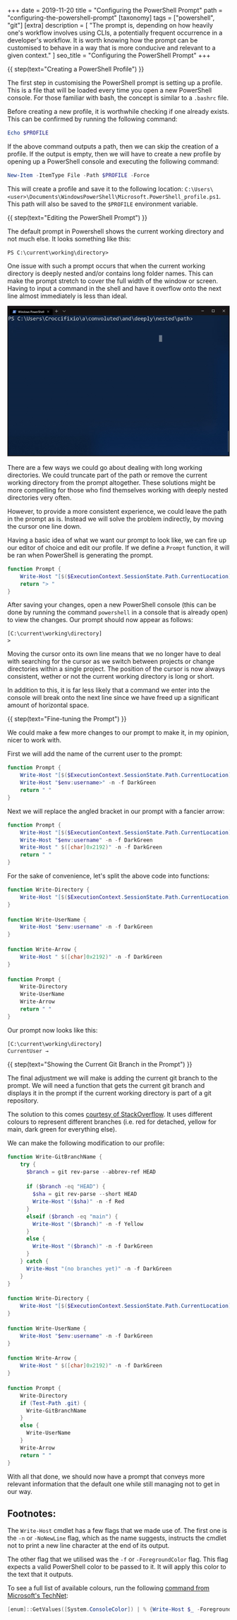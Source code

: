 +++
date = 2019-11-20
title = "Configuring the PowerShell Prompt"
path = "configuring-the-powershell-prompt"
[taxonomy]
tags = ["powershell", "git"]
[extra]
description = [
  "The prompt is, depending on how heavily one's workflow involves using CLIs, a potentially frequent occurrence in a developer's workflow. It is worth knowing how the prompt can be customised to behave in a way that is more conducive and relevant to a given context."
]
seo_title = "Configuring the PowerShell Prompt"
+++

{{ step(text="Creating a PowerShell Profile") }}

The first step in customising the PowerShell prompt is setting up a profile. This is a file that will be loaded every time you open a new PowerShell console. For those familiar with bash, the concept is similar to a `.bashrc` file.

Before creating a new profile, it is worthwhile checking if one already exists. This can be confirmed by running the following command:

```powershell
Echo $PROFILE
```

If the above command outputs a path, then we can skip the creation of a profile. If the output is empty, then we will have to create a new profile by opening up a PowerShell console and executing the following command:

```powershell
New-Item -ItemType File -Path $PROFILE -Force
```

This will create a profile and save it to the following location: <span class="break-word">`C:\Users\<user>\Documents\WindowsPowerShell\Microsoft.PowerShell_profile.ps1`</span>. This path will also be saved to the `$PROFILE` environment variable.

{{ step(text="Editing the PowerShell Prompt") }}

The default prompt in Powershell shows the current working directory and not much else. It looks something like this:

```
PS C:\current\working\directory>
```

One issue with such a prompt occurs that when the current working directory is deeply nested and/or contains long folder names. This can make the prompt stretch to cover the full width of the window or screen. Having to input a command in the shell and have it overflow onto the next line almost immediately is less than ideal.

![PowerShell instance](./ps-prompt.gif)

There are a few ways we could go about dealing with long working directories. We could truncate part of the path or remove the current working directory from the prompt altogether. These solutions might be more compelling for those who find themselves working with deeply nested directories very often.

However, to provide a more consistent experience, we could leave the path in the prompt as is. Instead we will solve the problem indirectly, by moving the cursor one line down.

Having a basic idea of what we want our prompt to look like, we can fire up our editor of choice and edit our profile. If we define a `Prompt` function, it will be ran when PowerShell is generating the prompt.

```powershell
function Prompt {
    Write-Host "[$($ExecutionContext.SessionState.Path.CurrentLocation)]" -f DarkCyan
    return "> "
}
```

After saving your changes, open a new PowerShell console (this can be done by running the command `powershell` in a console that is already open) to view the changes. Our prompt should now appear as follows:

```
[C:\current\working\directory]
>
```

Moving the cursor onto its own line means that we no longer have to deal with searching for the cursor as we switch between projects or change directories within a single project. The position of the cursor is now always consistent, wether or not the current working directory is long or short.

In addition to this, it is far less likely that a command we enter into the console will break onto the next line since we have freed up a significant amount of horizontal space.

{{ step(text="Fine-tuning the Prompt") }}

We could make a few more changes to our prompt to make it, in my opinion, nicer to work with.

First we will add the name of the current user to the prompt:

```powershell
function Prompt {
    Write-Host "[$($ExecutionContext.SessionState.Path.CurrentLocation)]" -f DarkCyan
    Write-Host "$env:username>" -n -f DarkGreen
    return " "
}
```

Next we will replace the angled bracket in our prompt with a fancier arrow:

```powershell
function Prompt {
    Write-Host "[$($ExecutionContext.SessionState.Path.CurrentLocation)]" -f DarkCyan
    Write-Host "$env:username" -n -f DarkGreen
    Write-Host " $([char]0x2192)" -n -f DarkGreen
    return " "
}
```

For the sake of convenience, let's split the above code into functions:

```powershell
function Write-Directory {
    Write-Host "[$($ExecutionContext.SessionState.Path.CurrentLocation)]" -f DarkCyan
}

function Write-UserName {
    Write-Host "$env:username" -n -f DarkGreen
}

function Write-Arrow {
    Write-Host " $([char]0x2192)" -n -f DarkGreen
}

function Prompt {
    Write-Directory
    Write-UserName
    Write-Arrow
    return " "
}
```

Our prompt now looks like this:

```
[C:\current\working\directory]
CurrentUser →
```

{{ step(text="Showing the Current Git Branch in the Prompt") }}

The final adjustment we will make is adding the current git branch to the prompt. We will need a function that gets the current git branch and displays it in the prompt if the current working directory is part of a git repository.

The solution to this comes [courtesy of StackOverflow](https://stackoverflow.com/a/44411205/6454553). It uses different colours to represent different branches (i.e. red for detached, yellow for main, dark green for everything else).

We can make the following modification to our profile:

```powershell
function Write-GitBranchName {
    try {
      $branch = git rev-parse --abbrev-ref HEAD

      if ($branch -eq "HEAD") {
        $sha = git rev-parse --short HEAD
        Write-Host "($sha)" -n -f Red
      }
      elseif ($branch -eq "main") {
        Write-Host "($branch)" -n -f Yellow
      }
      else {
        Write-Host "($branch)" -n -f DarkGreen
      }
    } catch {
      Write-Host "(no branches yet)" -n -f DarkGreen
    }
}

function Write-Directory {
    Write-Host "[$($ExecutionContext.SessionState.Path.CurrentLocation)]" -f DarkCyan
}

function Write-UserName {
    Write-Host "$env:username" -n -f DarkGreen
}

function Write-Arrow {
    Write-Host " $([char]0x2192)" -n -f DarkGreen
}

function Prompt {
    Write-Directory
    if (Test-Path .git) {
      Write-GitBranchName
    }
    else {
      Write-UserName
    }
    Write-Arrow
    return " "
}
```

With all that done, we should now have a prompt that conveys more relevant information that the default one while still managing not to get in our way.

## Footnotes:

The `Write-Host` cmdlet has a few flags that we made use of. The first one is the `-n` or <span class="no-wrap">`-NoNewLine`</span> flag, which as the name suggests, instructs the cmdlet not to print a new line character at the end of its output.

The other flag that we utilised was the `-f` or <span class="no-wrap">`-ForegroundColor`</span> flag. This flag expects a valid PowerShell color to be passed to it. It will apply this color to the text that it outputs.

To see a full list of available colours, run the following [command from Microsoft's TechNet](https://blogs.technet.microsoft.com/gary/2013/11/20/sample-all-powershell-console-colors/):

```powershell
[enum]::GetValues([System.ConsoleColor]) | % {Write-Host $_ -ForegroundColor $_}
```
